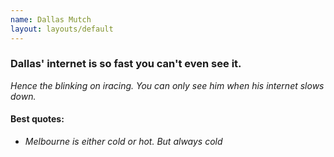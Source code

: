 ```yaml
---
name: Dallas Mutch
layout: layouts/default
---
```


### Dallas' internet is so fast you can't even see it.

_Hence the blinking on iracing. You can only see him when his internet slows down._


#### Best quotes:

- _Melbourne is either cold or hot. But always cold_
